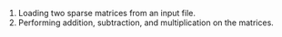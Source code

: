 1. Loading two sparse matrices from an input file.
2. Performing addition, subtraction, and multiplication on the matrices.
